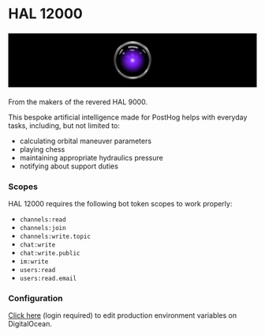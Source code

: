 # HAL 12000

### <img width="830" src="./branding/readme-banner.png">

From the makers of the revered HAL 9000.

This bespoke artificial intelligence made for PostHog helps with everyday tasks, including, but not limited to:
- calculating orbital maneuver parameters
- playing chess
- maintaining appropriate hydraulics pressure
- notifying about support duties

### Scopes

HAL 12000 requires the following bot token scopes to work properly:

- `channels:read`
- `channels:join`
- `channels:write.topic`
- `chat:write`
- `chat:write.public`
- `im:write`
- `users:read`
- `users:read.email`

### Configuration

[Click here](https://cloud.digitalocean.com/apps/fef6f59a-a58a-4759-bd29-c89363bd8343/settings?i=7cfa7c) (login required) to edit production environment variables on DigitalOcean.
